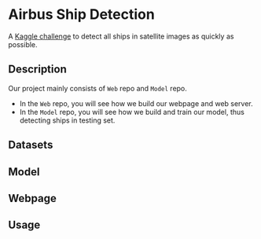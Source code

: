 # Airbus Ship Detection
A [Kaggle challenge](https://www.kaggle.com/c/airbus-ship-detection) to detect all ships in satellite images as quickly as possible. 
## Description
Our project mainly consists of `Web` repo and `Model` repo. 
* In the `Web` repo, you will see how we build our webpage and web server.   
* In the `Model` repo, you will see how we build and train our model, thus detecting ships in testing set.

## Datasets
## Model
## Webpage
## Usage

